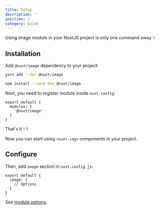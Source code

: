 ```yaml
---
title: Setup
description: ''
position: 2
category: Guide
---
```


Using image module in your NuxtJS project is only one command away ✨

## Installation

Add `@nuxt/image` dependency to your project:

<code-group>
  <code-block label="Yarn" active>

  ```bash
  yarn add --dev @nuxt/image
  ```

  </code-block>
  <code-block label="NPM">

  ```bash
  npm install --save-dev @nuxt/image
  ```

  </code-block>
</code-group>




Next, you need to register module inside `nuxt.config`:

```js{}[nuxt.config.js]
export default {
  modules: [
    '@nuxt/image'
  ]
}
```

That's it ✨!

Now you can start using `<nuxt-img>` components in your project.

## Configure

Then, add `image` section in `nuxt.config.js`:

```js[nuxt.config.js]
export default {
  image: {
    // Options
  }
}
```

See [module options](/options).
